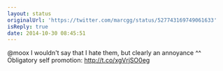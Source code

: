 ```yaml
---
layout: status
originalUrl: 'https://twitter.com/marcgg/status/527743169749061633'
isReply: true
date: 2014-10-30 08:45:51
---
```


@moox I wouldn't say that I hate them, but clearly an annoyance ^^ Obligatory self promotion: http://t.co/xgVrjSO0eg
